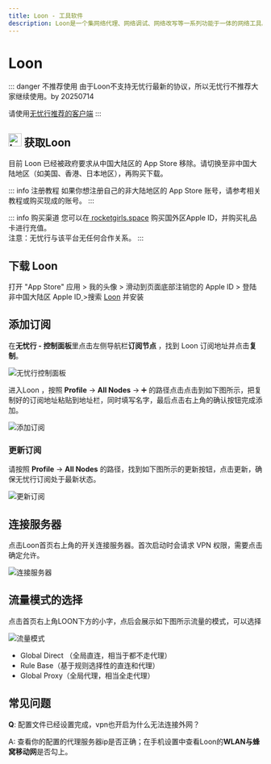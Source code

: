 ```yaml
---
title: Loon - 工具软件
description: Loon是一个集网络代理、网络调试、网络改写等一系列功能于一体的网络工具。
---
```


# Loon

::: danger 不推荐使用
由于Loon不支持无忧行最新的协议，所以无忧行不推荐大家继续使用。by 20250714

请使用[无忧行推荐的客户端](/devices/pc-mobile#_1、关于应该使用什么客户端)
:::

## <img src="/images/image_spaces_2FtaiByLw8cj0IZKJTlaiM_2Fuploads_2FrQykYPazvOUVLyWMmu7C_2Floon_2.png" width="26" height="26" alt="Loon图标"> 获取Loon

目前 Loon 已经被政府要求从中国大陆区的 App Store 移除。请切换至非中国大陆地区（如美国、香港、日本地区），再购买下载。

::: info 注册教程
如果你想注册自己的非大陆地区的 App Store 账号，请参考相关教程或购买现成的账号。
:::

::: info 购买渠道
您可以在[ rocketgirls.space](https://www.rocketgirls.space/) 购买国外区Apple ID，并购买礼品卡进行充值。\
注意：无忧行与该平台无任何合作关系。
:::

## 下载 Loon

打开 "App Store" 应用 > 我的头像 > 滑动到页面底部注销您的 Apple ID > 登陆非中国大陆区 Apple ID[ ](https://apps.apple.com/us/app/quantumult-x/id1443988620)>搜索 [Loon](https://apps.apple.com/us/app/loon/id1373567447) 并安装

## 添加订阅

在**无忧行 - 控制面板**里点击左侧导航栏**订阅节点**  ，找到 Loon 订阅地址并点击**复制**。

<img src="/images/image_spaces_2FtaiByLw8cj0IZKJTlaiM_2Fuploads_2FepWbFG2WzCAPvzzriSLX_2Fimage_3.png" alt="无忧行控制面板">

进入Loon ，按照 **Profile** -> **All Nodes** -> :heavy_plus_sign:  的路径点击点击到如下图所示，把复制好的订阅地址粘贴到地址栏，同时填写名字，最后点击右上角的确认按钮完成添加。

<img src="/images/image_spaces_2FtaiByLw8cj0IZKJTlaiM_2Fuploads_2FEYFUwKu3KY9d1JL8NVE2_2Fimage_1.png" alt="添加订阅">

### 更新订阅

请按照 **Profile** -> **All Nodes** 的路径，找到如下图所示的更新按钮，点击更新，确保无忧行订阅处于最新状态。

<img src="/images/image_spaces_2FtaiByLw8cj0IZKJTlaiM_2Fuploads_2FIhCrOe98FALWFYmAurzq_2Fimage_2.png" alt="更新订阅">

## **连接服务器**

点击Loon首页右上角的开关连接服务器。首次启动时会请求 VPN 权限，需要点击确定允许。

<img src="/images/image_spaces_2FtaiByLw8cj0IZKJTlaiM_2Fuploads_2FxLdRMzAXNoPRs46OFvAY_2Fimage_3.png" alt="连接服务器">

## 流量模式的选择

点击首页右上角LOON下方的小字，点后会展示如下图所示流量的模式，可以选择

<img src="/images/image_spaces_2FtaiByLw8cj0IZKJTlaiM_2Fuploads_2FpJrQaTyQ0miteU5xrNGH_2Fimage_1.png" alt="流量模式">

* Global Direct （全局直连，相当于都不走代理）
* Rule Base（基于规则选择性的直连和代理）
* Global Proxy（全局代理，相当全走代理）

## 常见问题

**Q**: 配置文件已经设置完成，vpn也开启为什么无法连接外网？

A: 查看你的配置的代理服务器ip是否正确；在手机设置中查看Loon的**WLAN与蜂窝移动网**是否勾上。

